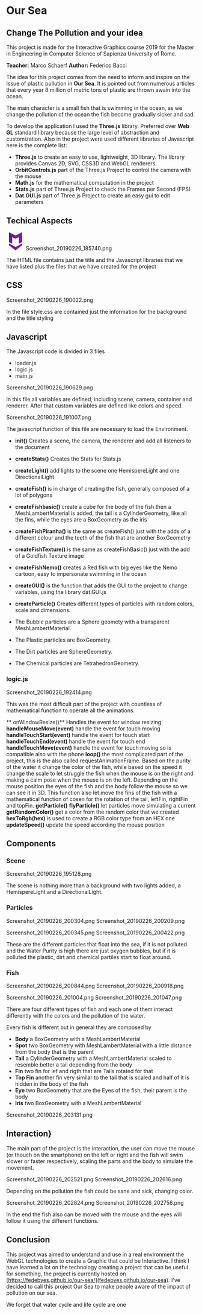 # Our Sea
## Change The Pollution and your idea


This project is made for the Interactive Graphics course 2019 for the Master in Engineering in Computer Science of Sapienza University of Rome.


**Teacher:** Marco Schaerf
**Author:** Federico Bacci



The idea for this project comes from the need to inform and inspire on the Issue of plastic pullution in **Our Sea**. It is pointed out from numerous articles that every year 8 million of metric tons of plastic are thrown awain into the ocean.

The main character is a small fish that is swimming in the ocean, as we change the pollution of the ocean the fish become gradually sicker and sad.

To develop the application I used the **Three.js** library. Preferred over **Web GL** standard library because the large level of abstraction and customization.
Also in the project were used different libraries of Javascript here is the complete list:



- **Three.js** to create an easy to use, lightweight, 3D library. The library provides Canvas 2D, SVG, CSS3D and WebGL renderers.
- **OrbitControls.js**  part of the Three.js Project to control the camera with the mouse
- **Math.js** for the mathematical computation in the project
- **Stats.js** part of Three.js Project to check the Frames per Second (FPS)
- **Dat.GUI.js** part of Three.js Project to create an easy gui to edit parameters


## Techical Aspects


![alt text](https://github.com/adam-p/markdown-here/raw/master/src/common/images/icon48.png )
Screenshot_20190226_185740.png

The HTML file contains just the title and the Javascript libraries that we have listed plus the files that we have created for the project




## CSS

Screenshot_20190226_190022.png

In the file style.css are contained just the information for the background and the title styling

## Javascript

The Javascript code is divided in 3 files

- loader.js
- logic.js
- main.js

Screenshot_20190226_190629.png

In this file all variables are defined, including scene, camera, container and renderer.
After that custom variables are defined like colors and speed.



Screenshot_20190226_191007.png


The javascript function of this file are necessary to load the Environment.



- **init()** Creates a scene, the camera, the renderer and add all listeners to the document
- **createStats()** Creates the Stats for Stats.js
- **createLight()** add lights to the scene one HemispereLight and one DirectionalLight
- **createFish()** is in charge of creating the fish, generally composed of a lot of polygons
- **createFishbasic()** create a cube for the body of the fish then a MeshLambertMaterial is added, the tail is a CylinderGeometry, like all the fins, while the eyes are a BoxGeometry as the iris
- **createFishPiranha()** is the same as createFish() just with the adds of a different colour and the teeth of the fish that are another BoxGeometry
- **createFishTexture()** is the same as createFishBasic() just with the add of a Goldfish Texture image
- **createFishNemo()** creates a Red fish with big eyes like the Nemo cartoon, easy to impersonate swimming in the ocean
- **createGUI()** is the function that adds the GUI to the project to change variables, using the library dat.GUI.js
- **createParticle()** Creates different types of particles with random colors, scale and dimensions.

 -  The Bubble particles are a Sphere geomety with a transparent MeshLambertMaterial.
 -  The Plastic particles are BoxGeometry.
 -  The Dirt particles are SphereGeometry.
 -  The Chemical particles are TetrahedronGeometry.





### logic.js
Screenshot_20190226_192414.png

This was the most difficult part of the project with countless of mathematical function to operate all the animations.





 ** onWindowResize()**  Handles the event for window resizing
 **handleMouseMove(event)**  handle the event for touch moving
 **handleTouchStart(event)**  handle the event for touch start
 **handleTouchEnd(event)**  handle the event for touch end
 **handleTouchMove(event)**  handle the event for touch moving so is compatible also with the phone
 **loop()**  the most complicated part of the project, this is the also called requestAnimationFrame.
 Based on the purity of the water it change the color of the fish, while based on the speed it change the scale to let struggle the fish when the mouse is on the right and making a calm pose when the mouse is on the left.
 Depending on the mouse position the eyes of the fish and the body follow the mouse so we can see it in 3D.
 This function also let move the fins of the fish with a mathematical function of cosen for the rotation of the tail, leftFin, rightFin and topFin.
 **getParticle()**
 **flyParticle()**  let particles move simulating a current
 **getRandomColor()**  get a color from the random color that we created
 **hexToRgb(hex)**  is used to create a RGB color type from an HEX one
 **updateSpeed()**  update the speed according the mouse position








## Components


### Scene

Screenshot_20190226_195128.png

The scene is nothing more than a background with two lights added, a HemispereLight and a DirectionalLight.

### Particles


Screenshot_20190226_200304.png
Screenshot_20190226_200209.png

Screenshot_20190226_200345.png
Screenshot_20190226_200422.png

These are the different particles that float into the sea, if it is not polluted and the Water Purity is high there are just oxygen bubbles, but if it is polluted the plastic, dirt and chemical partiles start to float around.




### Fish


Screenshot_20190226_200844.png
Screenshot_20190226_200918.png


Screenshot_20190226_201004.png
Screenshot_20190226_201047.png

There are four different types of fish and each one of them interact differently with the colors and the pollution of the water.

Every fish is different but in general they are composed by


- **Body**  a BoxGeometry with a MeshLambertMaterial
- **Spot**  two BoxGeometry with MeshLambertMaterial with a little distance from the body that is the parent
- **Tail**  a CylinderGeometry with a MeshLambertMaterial scaled to resemble better a tail depending from the body
- **Fin**  two fin for lef and rigth that are Tails rotated for that
- **Top Fin**  another fin very similar to the tail that is scaled and half of it is hidden in the body of the fish
- **Eye**  two BoxGeometry that are the Eyes of the fish, their parent is the body
- **Iris**  two BoxGeometry with a MeshLambertMaterial



Screenshot_20190226_203131.png



## Interaction}
The main part of the project is the interaction, the user can move the mouse (or thouch on the smartphone) on the left or right and the fish will swim slower or faster respectively, scaling the parts and the body to simulate the movement.



Screenshot_20190226_202521.png
Screenshot_20190226_202616.png

Depending on the pollution the fish could be sane and sick, changing color.



Screenshot_20190226_202824.png
Screenshot_20190226_202756.png

In the end the fish also can be moved with the mouse and the eyes will follow it using the different functions.



## Conclusion

This project was aimed to understand and use in a real environment the WebGL technologies to create a Graphic that could be Interactive.
I think I have learned a lot on the technology creating a project that can be useful for something, the project is currently hosted on  [https://fedebyes.github.io/our-sea/](fedebyes.github.io/our-sea).
I've decided to call this project Our Sea to make people aware of the impact of pollution on our sea.


We forget that water cycle and life cycle are one

